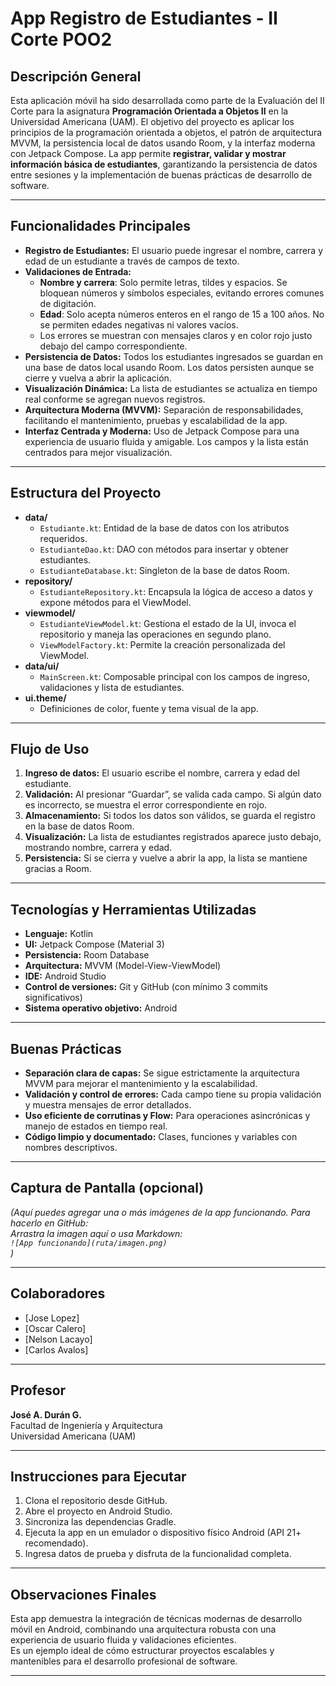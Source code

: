 # App Registro de Estudiantes - II Corte POO2

## Descripción General

Esta aplicación móvil ha sido desarrollada como parte de la Evaluación del II Corte para la asignatura **Programación Orientada a Objetos II** en la Universidad Americana (UAM). El objetivo del proyecto es aplicar los principios de la programación orientada a objetos, el patrón de arquitectura MVVM, la persistencia local de datos usando Room, y la interfaz moderna con Jetpack Compose. La app permite **registrar, validar y mostrar información básica de estudiantes**, garantizando la persistencia de datos entre sesiones y la implementación de buenas prácticas de desarrollo de software.

---

## Funcionalidades Principales

- **Registro de Estudiantes:** El usuario puede ingresar el nombre, carrera y edad de un estudiante a través de campos de texto.
- **Validaciones de Entrada:** 
  - **Nombre y carrera**: Solo permite letras, tildes y espacios. Se bloquean números y símbolos especiales, evitando errores comunes de digitación.
  - **Edad**: Solo acepta números enteros en el rango de 15 a 100 años. No se permiten edades negativas ni valores vacíos.
  - Los errores se muestran con mensajes claros y en color rojo justo debajo del campo correspondiente.
- **Persistencia de Datos:** Todos los estudiantes ingresados se guardan en una base de datos local usando Room. Los datos persisten aunque se cierre y vuelva a abrir la aplicación.
- **Visualización Dinámica:** La lista de estudiantes se actualiza en tiempo real conforme se agregan nuevos registros.
- **Arquitectura Moderna (MVVM):** Separación de responsabilidades, facilitando el mantenimiento, pruebas y escalabilidad de la app.
- **Interfaz Centrada y Moderna:** Uso de Jetpack Compose para una experiencia de usuario fluida y amigable. Los campos y la lista están centrados para mejor visualización.

---

## Estructura del Proyecto

- **data/**
  - `Estudiante.kt`: Entidad de la base de datos con los atributos requeridos.
  - `EstudianteDao.kt`: DAO con métodos para insertar y obtener estudiantes.
  - `EstudianteDatabase.kt`: Singleton de la base de datos Room.
- **repository/**
  - `EstudianteRepository.kt`: Encapsula la lógica de acceso a datos y expone métodos para el ViewModel.
- **viewmodel/**
  - `EstudianteViewModel.kt`: Gestiona el estado de la UI, invoca el repositorio y maneja las operaciones en segundo plano.
  - `ViewModelFactory.kt`: Permite la creación personalizada del ViewModel.
- **data/ui/**
  - `MainScreen.kt`: Composable principal con los campos de ingreso, validaciones y lista de estudiantes.
- **ui.theme/**
  - Definiciones de color, fuente y tema visual de la app.

---

## Flujo de Uso

1. **Ingreso de datos:** El usuario escribe el nombre, carrera y edad del estudiante.
2. **Validación:** Al presionar “Guardar”, se valida cada campo. Si algún dato es incorrecto, se muestra el error correspondiente en rojo.
3. **Almacenamiento:** Si todos los datos son válidos, se guarda el registro en la base de datos Room.
4. **Visualización:** La lista de estudiantes registrados aparece justo debajo, mostrando nombre, carrera y edad.
5. **Persistencia:** Si se cierra y vuelve a abrir la app, la lista se mantiene gracias a Room.

---

## Tecnologías y Herramientas Utilizadas

- **Lenguaje:** Kotlin
- **UI:** Jetpack Compose (Material 3)
- **Persistencia:** Room Database
- **Arquitectura:** MVVM (Model-View-ViewModel)
- **IDE:** Android Studio
- **Control de versiones:** Git y GitHub (con mínimo 3 commits significativos)
- **Sistema operativo objetivo:** Android

---

## Buenas Prácticas

- **Separación clara de capas:** Se sigue estrictamente la arquitectura MVVM para mejorar el mantenimiento y la escalabilidad.
- **Validación y control de errores:** Cada campo tiene su propia validación y muestra mensajes de error detallados.
- **Uso eficiente de corrutinas y Flow:** Para operaciones asincrónicas y manejo de estados en tiempo real.
- **Código limpio y documentado:** Clases, funciones y variables con nombres descriptivos.

---

## Captura de Pantalla (opcional)

*(Aquí puedes agregar una o más imágenes de la app funcionando. Para hacerlo en GitHub:  
Arrastra la imagen aquí o usa Markdown:  
`![App funcionando](ruta/imagen.png)`  
)*

---

## Colaboradores

- [Jose Lopez]
- [Oscar Calero]
- [Nelson Lacayo]  
- [Carlos Avalos]  

---

## Profesor

**José A. Durán G.**  
Facultad de Ingeniería y Arquitectura  
Universidad Americana (UAM)

---

## Instrucciones para Ejecutar

1. Clona el repositorio desde GitHub.
2. Abre el proyecto en Android Studio.
3. Sincroniza las dependencias Gradle.
4. Ejecuta la app en un emulador o dispositivo físico Android (API 21+ recomendado).
5. Ingresa datos de prueba y disfruta de la funcionalidad completa.

---

## Observaciones Finales

Esta app demuestra la integración de técnicas modernas de desarrollo móvil en Android, combinando una arquitectura robusta con una experiencia de usuario fluida y validaciones eficientes.  
Es un ejemplo ideal de cómo estructurar proyectos escalables y mantenibles para el desarrollo profesional de software.

---
